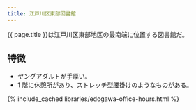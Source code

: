 ```yaml
---
title: 江戸川区東部図書館
---
```


{{ page.title }}は江戸川区東部地区の最南端に位置する図書館だ。

## 特徴

* ヤングアダルトが手厚い。
* 1 階に休憩所があり、ストレッチ型腰掛けのようなものがある。

{% include_cached libraries/edogawa-office-hours.html %}
